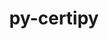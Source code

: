---
title: "py-certipy"
layout: cache
categories: [package, develop]
meta: {"versions": ["0.1.3"], "compilers": ["gcc@=11.1.0", "gcc@=11.4.0", "gcc@=9.4.0", "oneapi@=2023.2.0", "oneapi@=2023.2.1"], "oss": ["ubuntu20.04"], "platforms": ["linux"], "targets": ["aarch64", "neoverse_v1", "ppc64le", "x86_64_v3"], "stacks": ["e4s", "e4s-arm", "e4s-neoverse_v1", "e4s-oneapi", "e4s-power", "root"], "num_specs": 76, "num_specs_by_stack": {"e4s-arm": 8, "root": 76, "e4s-neoverse_v1": 12, "e4s-power": 19, "e4s": 19, "e4s-oneapi": 18}}
spec_details: [{"hash": "6yyb6fqoiemwiqc3qhgq2mvganjm2yjb", "compiler": "gcc@=11.4.0", "versions": ["0.1.3"], "os": "ubuntu20.04", "platform": "linux", "target": "aarch64", "variants": ["build_system=python_pip"], "stacks": ["e4s-arm", "root"], "size": "-", "tarball": "https://binaries.spack.io/develop/build_cache/linux-ubuntu20.04-aarch64/gcc-11.4.0/py-certipy-0.1.3/linux-ubuntu20.04-aarch64-gcc-11.4.0-py-certipy-0.1.3-6yyb6fqoiemwiqc3qhgq2mvganjm2yjb.spack"}, {"hash": "hr7jmyqhhwkyohspclhfz2vcatdsjzd3", "compiler": "gcc@=11.4.0", "versions": ["0.1.3"], "os": "ubuntu20.04", "platform": "linux", "target": "aarch64", "variants": ["build_system=python_pip"], "stacks": ["e4s-arm", "root"], "size": "-", "tarball": "https://binaries.spack.io/develop/build_cache/linux-ubuntu20.04-aarch64/gcc-11.4.0/py-certipy-0.1.3/linux-ubuntu20.04-aarch64-gcc-11.4.0-py-certipy-0.1.3-hr7jmyqhhwkyohspclhfz2vcatdsjzd3.spack"}, {"hash": "4wml2ncobjqlnvfcsvs2yjdj4wpyvn2t", "compiler": "gcc@=11.4.0", "versions": ["0.1.3"], "os": "ubuntu20.04", "platform": "linux", "target": "aarch64", "variants": ["build_system=python_pip"], "stacks": ["e4s-arm", "root"], "size": "-", "tarball": "https://binaries.spack.io/develop/build_cache/linux-ubuntu20.04-aarch64/gcc-11.4.0/py-certipy-0.1.3/linux-ubuntu20.04-aarch64-gcc-11.4.0-py-certipy-0.1.3-4wml2ncobjqlnvfcsvs2yjdj4wpyvn2t.spack"}, {"hash": "k6mjvydhz4evzfx73266osijnkmxtnbj", "compiler": "gcc@=11.4.0", "versions": ["0.1.3"], "os": "ubuntu20.04", "platform": "linux", "target": "aarch64", "variants": ["build_system=python_pip"], "stacks": ["e4s-arm", "root"], "size": "-", "tarball": "https://binaries.spack.io/develop/build_cache/linux-ubuntu20.04-aarch64/gcc-11.4.0/py-certipy-0.1.3/linux-ubuntu20.04-aarch64-gcc-11.4.0-py-certipy-0.1.3-k6mjvydhz4evzfx73266osijnkmxtnbj.spack"}, {"hash": "naprrd5z5o63nfpgwsxopagrv7vn42al", "compiler": "gcc@=11.4.0", "versions": ["0.1.3"], "os": "ubuntu20.04", "platform": "linux", "target": "aarch64", "variants": ["build_system=python_pip"], "stacks": ["e4s-arm", "root"], "size": "-", "tarball": "https://binaries.spack.io/develop/build_cache/linux-ubuntu20.04-aarch64/gcc-11.4.0/py-certipy-0.1.3/linux-ubuntu20.04-aarch64-gcc-11.4.0-py-certipy-0.1.3-naprrd5z5o63nfpgwsxopagrv7vn42al.spack"}, {"hash": "2x6j5bzyht4ca76ycrtrl2sg32eqdzya", "compiler": "gcc@=11.4.0", "versions": ["0.1.3"], "os": "ubuntu20.04", "platform": "linux", "target": "aarch64", "variants": ["build_system=python_pip"], "stacks": ["e4s-arm", "root"], "size": "-", "tarball": "https://binaries.spack.io/develop/build_cache/linux-ubuntu20.04-aarch64/gcc-11.4.0/py-certipy-0.1.3/linux-ubuntu20.04-aarch64-gcc-11.4.0-py-certipy-0.1.3-2x6j5bzyht4ca76ycrtrl2sg32eqdzya.spack"}, {"hash": "szgv6fpvi2q7z2mj76q3vl44ew6uy6cz", "compiler": "gcc@=11.4.0", "versions": ["0.1.3"], "os": "ubuntu20.04", "platform": "linux", "target": "aarch64", "variants": ["build_system=python_pip"], "stacks": ["e4s-arm", "root"], "size": "-", "tarball": "https://binaries.spack.io/develop/build_cache/linux-ubuntu20.04-aarch64/gcc-11.4.0/py-certipy-0.1.3/linux-ubuntu20.04-aarch64-gcc-11.4.0-py-certipy-0.1.3-szgv6fpvi2q7z2mj76q3vl44ew6uy6cz.spack"}, {"hash": "dl4plect77ef3xrtl5fldwgu3jkgqsf3", "compiler": "gcc@=11.4.0", "versions": ["0.1.3"], "os": "ubuntu20.04", "platform": "linux", "target": "aarch64", "variants": ["build_system=python_pip"], "stacks": ["e4s-arm", "root"], "size": "-", "tarball": "https://binaries.spack.io/develop/build_cache/linux-ubuntu20.04-aarch64/gcc-11.4.0/py-certipy-0.1.3/linux-ubuntu20.04-aarch64-gcc-11.4.0-py-certipy-0.1.3-dl4plect77ef3xrtl5fldwgu3jkgqsf3.spack"}, {"hash": "qv2qouz4pudgtmy7dupcxceblke5ct4v", "compiler": "gcc@=11.4.0", "versions": ["0.1.3"], "os": "ubuntu20.04", "platform": "linux", "target": "neoverse_v1", "variants": ["build_system=python_pip"], "stacks": ["e4s-neoverse_v1", "root"], "size": "-", "tarball": "https://binaries.spack.io/develop/build_cache/linux-ubuntu20.04-neoverse_v1/gcc-11.4.0/py-certipy-0.1.3/linux-ubuntu20.04-neoverse_v1-gcc-11.4.0-py-certipy-0.1.3-qv2qouz4pudgtmy7dupcxceblke5ct4v.spack"}, {"hash": "kg2n6oezq6muhqumqsrzvgywh6ozqsbo", "compiler": "gcc@=11.4.0", "versions": ["0.1.3"], "os": "ubuntu20.04", "platform": "linux", "target": "neoverse_v1", "variants": ["build_system=python_pip"], "stacks": ["e4s-neoverse_v1", "root"], "size": "-", "tarball": "https://binaries.spack.io/develop/build_cache/linux-ubuntu20.04-neoverse_v1/gcc-11.4.0/py-certipy-0.1.3/linux-ubuntu20.04-neoverse_v1-gcc-11.4.0-py-certipy-0.1.3-kg2n6oezq6muhqumqsrzvgywh6ozqsbo.spack"}, {"hash": "6em25biq4sjpzm3ohe5m45ezfyt4f5fo", "compiler": "gcc@=11.4.0", "versions": ["0.1.3"], "os": "ubuntu20.04", "platform": "linux", "target": "neoverse_v1", "variants": ["build_system=python_pip"], "stacks": ["e4s-neoverse_v1", "root"], "size": "-", "tarball": "https://binaries.spack.io/develop/build_cache/linux-ubuntu20.04-neoverse_v1/gcc-11.4.0/py-certipy-0.1.3/linux-ubuntu20.04-neoverse_v1-gcc-11.4.0-py-certipy-0.1.3-6em25biq4sjpzm3ohe5m45ezfyt4f5fo.spack"}, {"hash": "ahy7evm74g3bcokcdv6ffz5op7rodfb4", "compiler": "gcc@=11.4.0", "versions": ["0.1.3"], "os": "ubuntu20.04", "platform": "linux", "target": "neoverse_v1", "variants": ["build_system=python_pip"], "stacks": ["e4s-neoverse_v1", "root"], "size": "-", "tarball": "https://binaries.spack.io/develop/build_cache/linux-ubuntu20.04-neoverse_v1/gcc-11.4.0/py-certipy-0.1.3/linux-ubuntu20.04-neoverse_v1-gcc-11.4.0-py-certipy-0.1.3-ahy7evm74g3bcokcdv6ffz5op7rodfb4.spack"}, {"hash": "rbiim47henrp4tvh4e7e2zxc3o2obzkz", "compiler": "gcc@=11.4.0", "versions": ["0.1.3"], "os": "ubuntu20.04", "platform": "linux", "target": "neoverse_v1", "variants": ["build_system=python_pip"], "stacks": ["e4s-neoverse_v1", "root"], "size": "-", "tarball": "https://binaries.spack.io/develop/build_cache/linux-ubuntu20.04-neoverse_v1/gcc-11.4.0/py-certipy-0.1.3/linux-ubuntu20.04-neoverse_v1-gcc-11.4.0-py-certipy-0.1.3-rbiim47henrp4tvh4e7e2zxc3o2obzkz.spack"}, {"hash": "7oiczqpglmxrwcoffsui6t35csifqiwl", "compiler": "gcc@=11.4.0", "versions": ["0.1.3"], "os": "ubuntu20.04", "platform": "linux", "target": "neoverse_v1", "variants": ["build_system=python_pip"], "stacks": ["e4s-neoverse_v1", "root"], "size": "-", "tarball": "https://binaries.spack.io/develop/build_cache/linux-ubuntu20.04-neoverse_v1/gcc-11.4.0/py-certipy-0.1.3/linux-ubuntu20.04-neoverse_v1-gcc-11.4.0-py-certipy-0.1.3-7oiczqpglmxrwcoffsui6t35csifqiwl.spack"}, {"hash": "p5ghkwrpizxi5ljxhjdjiz7ytmk7wxpl", "compiler": "gcc@=11.4.0", "versions": ["0.1.3"], "os": "ubuntu20.04", "platform": "linux", "target": "neoverse_v1", "variants": ["build_system=python_pip"], "stacks": ["e4s-neoverse_v1", "root"], "size": "-", "tarball": "https://binaries.spack.io/develop/build_cache/linux-ubuntu20.04-neoverse_v1/gcc-11.4.0/py-certipy-0.1.3/linux-ubuntu20.04-neoverse_v1-gcc-11.4.0-py-certipy-0.1.3-p5ghkwrpizxi5ljxhjdjiz7ytmk7wxpl.spack"}, {"hash": "dzgii54gnwsuaaixe45a3wbb4hpg5xvu", "compiler": "gcc@=11.4.0", "versions": ["0.1.3"], "os": "ubuntu20.04", "platform": "linux", "target": "neoverse_v1", "variants": ["build_system=python_pip"], "stacks": ["e4s-neoverse_v1", "root"], "size": "-", "tarball": "https://binaries.spack.io/develop/build_cache/linux-ubuntu20.04-neoverse_v1/gcc-11.4.0/py-certipy-0.1.3/linux-ubuntu20.04-neoverse_v1-gcc-11.4.0-py-certipy-0.1.3-dzgii54gnwsuaaixe45a3wbb4hpg5xvu.spack"}, {"hash": "tdy4umaw6n52e7jz47v4r2f6xmkhczka", "compiler": "gcc@=11.4.0", "versions": ["0.1.3"], "os": "ubuntu20.04", "platform": "linux", "target": "neoverse_v1", "variants": ["build_system=python_pip"], "stacks": ["e4s-neoverse_v1", "root"], "size": "-", "tarball": "https://binaries.spack.io/develop/build_cache/linux-ubuntu20.04-neoverse_v1/gcc-11.4.0/py-certipy-0.1.3/linux-ubuntu20.04-neoverse_v1-gcc-11.4.0-py-certipy-0.1.3-tdy4umaw6n52e7jz47v4r2f6xmkhczka.spack"}, {"hash": "m3jcoizrevweut4pkj7kybnb2fqb7ceh", "compiler": "gcc@=11.4.0", "versions": ["0.1.3"], "os": "ubuntu20.04", "platform": "linux", "target": "neoverse_v1", "variants": ["build_system=python_pip"], "stacks": ["e4s-neoverse_v1", "root"], "size": "-", "tarball": "https://binaries.spack.io/develop/build_cache/linux-ubuntu20.04-neoverse_v1/gcc-11.4.0/py-certipy-0.1.3/linux-ubuntu20.04-neoverse_v1-gcc-11.4.0-py-certipy-0.1.3-m3jcoizrevweut4pkj7kybnb2fqb7ceh.spack"}, {"hash": "3tzv27wlfbww5saiisxjgfpw5lgu7tkw", "compiler": "gcc@=11.4.0", "versions": ["0.1.3"], "os": "ubuntu20.04", "platform": "linux", "target": "neoverse_v1", "variants": ["build_system=python_pip"], "stacks": ["e4s-neoverse_v1", "root"], "size": "-", "tarball": "https://binaries.spack.io/develop/build_cache/linux-ubuntu20.04-neoverse_v1/gcc-11.4.0/py-certipy-0.1.3/linux-ubuntu20.04-neoverse_v1-gcc-11.4.0-py-certipy-0.1.3-3tzv27wlfbww5saiisxjgfpw5lgu7tkw.spack"}, {"hash": "jujv4fc7jkbolzu7j4wqm7u2gkpccz3n", "compiler": "gcc@=11.4.0", "versions": ["0.1.3"], "os": "ubuntu20.04", "platform": "linux", "target": "neoverse_v1", "variants": ["build_system=python_pip"], "stacks": ["e4s-neoverse_v1", "root"], "size": "-", "tarball": "https://binaries.spack.io/develop/build_cache/linux-ubuntu20.04-neoverse_v1/gcc-11.4.0/py-certipy-0.1.3/linux-ubuntu20.04-neoverse_v1-gcc-11.4.0-py-certipy-0.1.3-jujv4fc7jkbolzu7j4wqm7u2gkpccz3n.spack"}, {"hash": "e27dylk6srl34c5m4fb3hhj6vaz6ckss", "compiler": "gcc@=11.1.0", "versions": ["0.1.3"], "os": "ubuntu20.04", "platform": "linux", "target": "ppc64le", "variants": ["build_system=python_pip"], "stacks": ["e4s-power", "root"], "size": "-", "tarball": "https://binaries.spack.io/develop/build_cache/linux-ubuntu20.04-ppc64le/gcc-11.1.0/py-certipy-0.1.3/linux-ubuntu20.04-ppc64le-gcc-11.1.0-py-certipy-0.1.3-e27dylk6srl34c5m4fb3hhj6vaz6ckss.spack"}, {"hash": "u5mtx6qhp2ehuw5pffafl2zyff7kw5q4", "compiler": "gcc@=9.4.0", "versions": ["0.1.3"], "os": "ubuntu20.04", "platform": "linux", "target": "ppc64le", "variants": ["build_system=python_pip"], "stacks": ["e4s-power", "root"], "size": "-", "tarball": "https://binaries.spack.io/develop/build_cache/linux-ubuntu20.04-ppc64le/gcc-9.4.0/py-certipy-0.1.3/linux-ubuntu20.04-ppc64le-gcc-9.4.0-py-certipy-0.1.3-u5mtx6qhp2ehuw5pffafl2zyff7kw5q4.spack"}, {"hash": "tjpukzmrogjzg3ajvcjrao5j37fiummw", "compiler": "gcc@=9.4.0", "versions": ["0.1.3"], "os": "ubuntu20.04", "platform": "linux", "target": "ppc64le", "variants": ["build_system=python_pip"], "stacks": ["e4s-power", "root"], "size": "-", "tarball": "https://binaries.spack.io/develop/build_cache/linux-ubuntu20.04-ppc64le/gcc-9.4.0/py-certipy-0.1.3/linux-ubuntu20.04-ppc64le-gcc-9.4.0-py-certipy-0.1.3-tjpukzmrogjzg3ajvcjrao5j37fiummw.spack"}, {"hash": "qltnr4p6nwogtlhcvt35vwpesa2xcsa2", "compiler": "gcc@=9.4.0", "versions": ["0.1.3"], "os": "ubuntu20.04", "platform": "linux", "target": "ppc64le", "variants": ["build_system=python_pip"], "stacks": ["e4s-power", "root"], "size": "-", "tarball": "https://binaries.spack.io/develop/build_cache/linux-ubuntu20.04-ppc64le/gcc-9.4.0/py-certipy-0.1.3/linux-ubuntu20.04-ppc64le-gcc-9.4.0-py-certipy-0.1.3-qltnr4p6nwogtlhcvt35vwpesa2xcsa2.spack"}, {"hash": "5dsvx3vogk5e3go7no6gcdlxbrpy76lr", "compiler": "gcc@=9.4.0", "versions": ["0.1.3"], "os": "ubuntu20.04", "platform": "linux", "target": "ppc64le", "variants": ["build_system=python_pip"], "stacks": ["e4s-power", "root"], "size": "-", "tarball": "https://binaries.spack.io/develop/build_cache/linux-ubuntu20.04-ppc64le/gcc-9.4.0/py-certipy-0.1.3/linux-ubuntu20.04-ppc64le-gcc-9.4.0-py-certipy-0.1.3-5dsvx3vogk5e3go7no6gcdlxbrpy76lr.spack"}, {"hash": "spqbxnaqxzfzhu2x34btsf4wq4e2gkh2", "compiler": "gcc@=9.4.0", "versions": ["0.1.3"], "os": "ubuntu20.04", "platform": "linux", "target": "ppc64le", "variants": ["build_system=python_pip"], "stacks": ["e4s-power", "root"], "size": "-", "tarball": "https://binaries.spack.io/develop/build_cache/linux-ubuntu20.04-ppc64le/gcc-9.4.0/py-certipy-0.1.3/linux-ubuntu20.04-ppc64le-gcc-9.4.0-py-certipy-0.1.3-spqbxnaqxzfzhu2x34btsf4wq4e2gkh2.spack"}, {"hash": "5ih3awzbzs5kqkjlptwbzf6g3rdndztt", "compiler": "gcc@=9.4.0", "versions": ["0.1.3"], "os": "ubuntu20.04", "platform": "linux", "target": "ppc64le", "variants": ["build_system=python_pip"], "stacks": ["e4s-power", "root"], "size": "-", "tarball": "https://binaries.spack.io/develop/build_cache/linux-ubuntu20.04-ppc64le/gcc-9.4.0/py-certipy-0.1.3/linux-ubuntu20.04-ppc64le-gcc-9.4.0-py-certipy-0.1.3-5ih3awzbzs5kqkjlptwbzf6g3rdndztt.spack"}, {"hash": "23g2m6xgf2v5va3lsoij63e3qg4y2gx4", "compiler": "gcc@=9.4.0", "versions": ["0.1.3"], "os": "ubuntu20.04", "platform": "linux", "target": "ppc64le", "variants": ["build_system=python_pip"], "stacks": ["e4s-power", "root"], "size": "-", "tarball": "https://binaries.spack.io/develop/build_cache/linux-ubuntu20.04-ppc64le/gcc-9.4.0/py-certipy-0.1.3/linux-ubuntu20.04-ppc64le-gcc-9.4.0-py-certipy-0.1.3-23g2m6xgf2v5va3lsoij63e3qg4y2gx4.spack"}, {"hash": "gzij6slt2umzk5k7qteofhh2nxtmn2r4", "compiler": "gcc@=9.4.0", "versions": ["0.1.3"], "os": "ubuntu20.04", "platform": "linux", "target": "ppc64le", "variants": ["build_system=python_pip"], "stacks": ["e4s-power", "root"], "size": "-", "tarball": "https://binaries.spack.io/develop/build_cache/linux-ubuntu20.04-ppc64le/gcc-9.4.0/py-certipy-0.1.3/linux-ubuntu20.04-ppc64le-gcc-9.4.0-py-certipy-0.1.3-gzij6slt2umzk5k7qteofhh2nxtmn2r4.spack"}, {"hash": "a4i7t47ymt6ci7nan3ohlp4xsaqvtrcp", "compiler": "gcc@=9.4.0", "versions": ["0.1.3"], "os": "ubuntu20.04", "platform": "linux", "target": "ppc64le", "variants": ["build_system=python_pip"], "stacks": ["e4s-power", "root"], "size": "-", "tarball": "https://binaries.spack.io/develop/build_cache/linux-ubuntu20.04-ppc64le/gcc-9.4.0/py-certipy-0.1.3/linux-ubuntu20.04-ppc64le-gcc-9.4.0-py-certipy-0.1.3-a4i7t47ymt6ci7nan3ohlp4xsaqvtrcp.spack"}, {"hash": "3j2zjg62m5mgttnos35leyyznyfh3svc", "compiler": "gcc@=9.4.0", "versions": ["0.1.3"], "os": "ubuntu20.04", "platform": "linux", "target": "ppc64le", "variants": ["build_system=python_pip"], "stacks": ["e4s-power", "root"], "size": "-", "tarball": "https://binaries.spack.io/develop/build_cache/linux-ubuntu20.04-ppc64le/gcc-9.4.0/py-certipy-0.1.3/linux-ubuntu20.04-ppc64le-gcc-9.4.0-py-certipy-0.1.3-3j2zjg62m5mgttnos35leyyznyfh3svc.spack"}, {"hash": "eywshkuqscguke2pk4w42hrtejzsiuih", "compiler": "gcc@=9.4.0", "versions": ["0.1.3"], "os": "ubuntu20.04", "platform": "linux", "target": "ppc64le", "variants": ["build_system=python_pip"], "stacks": ["e4s-power", "root"], "size": "-", "tarball": "https://binaries.spack.io/develop/build_cache/linux-ubuntu20.04-ppc64le/gcc-9.4.0/py-certipy-0.1.3/linux-ubuntu20.04-ppc64le-gcc-9.4.0-py-certipy-0.1.3-eywshkuqscguke2pk4w42hrtejzsiuih.spack"}, {"hash": "5vwvq6hnq3v63yjzfdjaaqlvptftkf6h", "compiler": "gcc@=9.4.0", "versions": ["0.1.3"], "os": "ubuntu20.04", "platform": "linux", "target": "ppc64le", "variants": ["build_system=python_pip"], "stacks": ["e4s-power", "root"], "size": "-", "tarball": "https://binaries.spack.io/develop/build_cache/linux-ubuntu20.04-ppc64le/gcc-9.4.0/py-certipy-0.1.3/linux-ubuntu20.04-ppc64le-gcc-9.4.0-py-certipy-0.1.3-5vwvq6hnq3v63yjzfdjaaqlvptftkf6h.spack"}, {"hash": "fnqduozc3ln46m5cto365vwy4ioh4yd6", "compiler": "gcc@=9.4.0", "versions": ["0.1.3"], "os": "ubuntu20.04", "platform": "linux", "target": "ppc64le", "variants": ["build_system=python_pip"], "stacks": ["e4s-power", "root"], "size": "-", "tarball": "https://binaries.spack.io/develop/build_cache/linux-ubuntu20.04-ppc64le/gcc-9.4.0/py-certipy-0.1.3/linux-ubuntu20.04-ppc64le-gcc-9.4.0-py-certipy-0.1.3-fnqduozc3ln46m5cto365vwy4ioh4yd6.spack"}, {"hash": "dlzom4qqfv77nngajszmrdzuhebxsemj", "compiler": "gcc@=9.4.0", "versions": ["0.1.3"], "os": "ubuntu20.04", "platform": "linux", "target": "ppc64le", "variants": ["build_system=python_pip"], "stacks": ["e4s-power", "root"], "size": "-", "tarball": "https://binaries.spack.io/develop/build_cache/linux-ubuntu20.04-ppc64le/gcc-9.4.0/py-certipy-0.1.3/linux-ubuntu20.04-ppc64le-gcc-9.4.0-py-certipy-0.1.3-dlzom4qqfv77nngajszmrdzuhebxsemj.spack"}, {"hash": "remxe55zwx52a5hwaisrbih542rvqghn", "compiler": "gcc@=9.4.0", "versions": ["0.1.3"], "os": "ubuntu20.04", "platform": "linux", "target": "ppc64le", "variants": ["build_system=python_pip"], "stacks": ["e4s-power", "root"], "size": "-", "tarball": "https://binaries.spack.io/develop/build_cache/linux-ubuntu20.04-ppc64le/gcc-9.4.0/py-certipy-0.1.3/linux-ubuntu20.04-ppc64le-gcc-9.4.0-py-certipy-0.1.3-remxe55zwx52a5hwaisrbih542rvqghn.spack"}, {"hash": "f2wydbufropy53qqyfqitsxrpfg7tg5g", "compiler": "gcc@=9.4.0", "versions": ["0.1.3"], "os": "ubuntu20.04", "platform": "linux", "target": "ppc64le", "variants": ["build_system=python_pip"], "stacks": ["e4s-power", "root"], "size": "-", "tarball": "https://binaries.spack.io/develop/build_cache/linux-ubuntu20.04-ppc64le/gcc-9.4.0/py-certipy-0.1.3/linux-ubuntu20.04-ppc64le-gcc-9.4.0-py-certipy-0.1.3-f2wydbufropy53qqyfqitsxrpfg7tg5g.spack"}, {"hash": "lkofqu2tr2tlkxxde3dpfmsho4x4qlib", "compiler": "gcc@=9.4.0", "versions": ["0.1.3"], "os": "ubuntu20.04", "platform": "linux", "target": "ppc64le", "variants": ["build_system=python_pip"], "stacks": ["e4s-power", "root"], "size": "-", "tarball": "https://binaries.spack.io/develop/build_cache/linux-ubuntu20.04-ppc64le/gcc-9.4.0/py-certipy-0.1.3/linux-ubuntu20.04-ppc64le-gcc-9.4.0-py-certipy-0.1.3-lkofqu2tr2tlkxxde3dpfmsho4x4qlib.spack"}, {"hash": "mmp5p3y37satliw6twyledfgcgknp4af", "compiler": "gcc@=9.4.0", "versions": ["0.1.3"], "os": "ubuntu20.04", "platform": "linux", "target": "ppc64le", "variants": ["build_system=python_pip"], "stacks": ["e4s-power", "root"], "size": "-", "tarball": "https://binaries.spack.io/develop/build_cache/linux-ubuntu20.04-ppc64le/gcc-9.4.0/py-certipy-0.1.3/linux-ubuntu20.04-ppc64le-gcc-9.4.0-py-certipy-0.1.3-mmp5p3y37satliw6twyledfgcgknp4af.spack"}, {"hash": "q774wa7ztvxaq2ntm6lwtnp6igqchmg6", "compiler": "gcc@=11.1.0", "versions": ["0.1.3"], "os": "ubuntu20.04", "platform": "linux", "target": "x86_64_v3", "variants": ["build_system=python_pip"], "stacks": ["e4s", "root"], "size": "-", "tarball": "https://binaries.spack.io/develop/build_cache/linux-ubuntu20.04-x86_64_v3/gcc-11.1.0/py-certipy-0.1.3/linux-ubuntu20.04-x86_64_v3-gcc-11.1.0-py-certipy-0.1.3-q774wa7ztvxaq2ntm6lwtnp6igqchmg6.spack"}, {"hash": "6tyrhwpljki6ujcxk6npdw3gky4gh2hh", "compiler": "gcc@=11.4.0", "versions": ["0.1.3"], "os": "ubuntu20.04", "platform": "linux", "target": "x86_64_v3", "variants": ["build_system=python_pip"], "stacks": ["e4s", "root"], "size": "-", "tarball": "https://binaries.spack.io/develop/build_cache/linux-ubuntu20.04-x86_64_v3/gcc-11.4.0/py-certipy-0.1.3/linux-ubuntu20.04-x86_64_v3-gcc-11.4.0-py-certipy-0.1.3-6tyrhwpljki6ujcxk6npdw3gky4gh2hh.spack"}, {"hash": "p5mjzgtggitnwkbau62uoflsfqs5tgcs", "compiler": "gcc@=11.4.0", "versions": ["0.1.3"], "os": "ubuntu20.04", "platform": "linux", "target": "x86_64_v3", "variants": ["build_system=python_pip"], "stacks": ["e4s", "root"], "size": "-", "tarball": "https://binaries.spack.io/develop/build_cache/linux-ubuntu20.04-x86_64_v3/gcc-11.4.0/py-certipy-0.1.3/linux-ubuntu20.04-x86_64_v3-gcc-11.4.0-py-certipy-0.1.3-p5mjzgtggitnwkbau62uoflsfqs5tgcs.spack"}, {"hash": "d2axpbdkwmq5jaucwai57y2lubpgapza", "compiler": "gcc@=11.4.0", "versions": ["0.1.3"], "os": "ubuntu20.04", "platform": "linux", "target": "x86_64_v3", "variants": ["build_system=python_pip"], "stacks": ["e4s", "root"], "size": "-", "tarball": "https://binaries.spack.io/develop/build_cache/linux-ubuntu20.04-x86_64_v3/gcc-11.4.0/py-certipy-0.1.3/linux-ubuntu20.04-x86_64_v3-gcc-11.4.0-py-certipy-0.1.3-d2axpbdkwmq5jaucwai57y2lubpgapza.spack"}, {"hash": "u3om5wk4i2g7dj6sjrammdfclqxq3etd", "compiler": "gcc@=11.4.0", "versions": ["0.1.3"], "os": "ubuntu20.04", "platform": "linux", "target": "x86_64_v3", "variants": ["build_system=python_pip"], "stacks": ["e4s", "root"], "size": "-", "tarball": "https://binaries.spack.io/develop/build_cache/linux-ubuntu20.04-x86_64_v3/gcc-11.4.0/py-certipy-0.1.3/linux-ubuntu20.04-x86_64_v3-gcc-11.4.0-py-certipy-0.1.3-u3om5wk4i2g7dj6sjrammdfclqxq3etd.spack"}, {"hash": "c7llgpuuj5n4ylmsrxq2wuuu4v6pzqfx", "compiler": "gcc@=11.4.0", "versions": ["0.1.3"], "os": "ubuntu20.04", "platform": "linux", "target": "x86_64_v3", "variants": ["build_system=python_pip"], "stacks": ["e4s", "root"], "size": "-", "tarball": "https://binaries.spack.io/develop/build_cache/linux-ubuntu20.04-x86_64_v3/gcc-11.4.0/py-certipy-0.1.3/linux-ubuntu20.04-x86_64_v3-gcc-11.4.0-py-certipy-0.1.3-c7llgpuuj5n4ylmsrxq2wuuu4v6pzqfx.spack"}, {"hash": "qm2kiuus5vbcjcf6gkbpxqq2qekfsv7u", "compiler": "gcc@=11.4.0", "versions": ["0.1.3"], "os": "ubuntu20.04", "platform": "linux", "target": "x86_64_v3", "variants": ["build_system=python_pip"], "stacks": ["e4s", "root"], "size": "-", "tarball": "https://binaries.spack.io/develop/build_cache/linux-ubuntu20.04-x86_64_v3/gcc-11.4.0/py-certipy-0.1.3/linux-ubuntu20.04-x86_64_v3-gcc-11.4.0-py-certipy-0.1.3-qm2kiuus5vbcjcf6gkbpxqq2qekfsv7u.spack"}, {"hash": "fk5w4e6ufhru24ij3a4miw4dtvrbuhjx", "compiler": "gcc@=11.4.0", "versions": ["0.1.3"], "os": "ubuntu20.04", "platform": "linux", "target": "x86_64_v3", "variants": ["build_system=python_pip"], "stacks": ["e4s", "root"], "size": "-", "tarball": "https://binaries.spack.io/develop/build_cache/linux-ubuntu20.04-x86_64_v3/gcc-11.4.0/py-certipy-0.1.3/linux-ubuntu20.04-x86_64_v3-gcc-11.4.0-py-certipy-0.1.3-fk5w4e6ufhru24ij3a4miw4dtvrbuhjx.spack"}, {"hash": "ivgfhyd3fzdzpdmxwlbuijs2bo6jl7zy", "compiler": "gcc@=11.4.0", "versions": ["0.1.3"], "os": "ubuntu20.04", "platform": "linux", "target": "x86_64_v3", "variants": ["build_system=python_pip"], "stacks": ["e4s", "root"], "size": "-", "tarball": "https://binaries.spack.io/develop/build_cache/linux-ubuntu20.04-x86_64_v3/gcc-11.4.0/py-certipy-0.1.3/linux-ubuntu20.04-x86_64_v3-gcc-11.4.0-py-certipy-0.1.3-ivgfhyd3fzdzpdmxwlbuijs2bo6jl7zy.spack"}, {"hash": "k7mdszx2l3jkazkv5yxxza2ewbhoetsn", "compiler": "gcc@=11.4.0", "versions": ["0.1.3"], "os": "ubuntu20.04", "platform": "linux", "target": "x86_64_v3", "variants": ["build_system=python_pip"], "stacks": ["e4s", "root"], "size": "-", "tarball": "https://binaries.spack.io/develop/build_cache/linux-ubuntu20.04-x86_64_v3/gcc-11.4.0/py-certipy-0.1.3/linux-ubuntu20.04-x86_64_v3-gcc-11.4.0-py-certipy-0.1.3-k7mdszx2l3jkazkv5yxxza2ewbhoetsn.spack"}, {"hash": "3muhxmtnyqccbtx7cotvfdmzmijnxhup", "compiler": "gcc@=11.4.0", "versions": ["0.1.3"], "os": "ubuntu20.04", "platform": "linux", "target": "x86_64_v3", "variants": ["build_system=python_pip"], "stacks": ["e4s", "root"], "size": "-", "tarball": "https://binaries.spack.io/develop/build_cache/linux-ubuntu20.04-x86_64_v3/gcc-11.4.0/py-certipy-0.1.3/linux-ubuntu20.04-x86_64_v3-gcc-11.4.0-py-certipy-0.1.3-3muhxmtnyqccbtx7cotvfdmzmijnxhup.spack"}, {"hash": "mqnuvu7q3staa4p5av5i24tz2zqelvqz", "compiler": "gcc@=11.4.0", "versions": ["0.1.3"], "os": "ubuntu20.04", "platform": "linux", "target": "x86_64_v3", "variants": ["build_system=python_pip"], "stacks": ["e4s", "root"], "size": "-", "tarball": "https://binaries.spack.io/develop/build_cache/linux-ubuntu20.04-x86_64_v3/gcc-11.4.0/py-certipy-0.1.3/linux-ubuntu20.04-x86_64_v3-gcc-11.4.0-py-certipy-0.1.3-mqnuvu7q3staa4p5av5i24tz2zqelvqz.spack"}, {"hash": "gavmdmlrn736o45czni3keijw4jsymey", "compiler": "gcc@=11.4.0", "versions": ["0.1.3"], "os": "ubuntu20.04", "platform": "linux", "target": "x86_64_v3", "variants": ["build_system=python_pip"], "stacks": ["e4s", "root"], "size": "-", "tarball": "https://binaries.spack.io/develop/build_cache/linux-ubuntu20.04-x86_64_v3/gcc-11.4.0/py-certipy-0.1.3/linux-ubuntu20.04-x86_64_v3-gcc-11.4.0-py-certipy-0.1.3-gavmdmlrn736o45czni3keijw4jsymey.spack"}, {"hash": "4hxrfsqkp6jsxz4zrnsqdecb4pupaazh", "compiler": "gcc@=11.4.0", "versions": ["0.1.3"], "os": "ubuntu20.04", "platform": "linux", "target": "x86_64_v3", "variants": ["build_system=python_pip"], "stacks": ["e4s", "root"], "size": "-", "tarball": "https://binaries.spack.io/develop/build_cache/linux-ubuntu20.04-x86_64_v3/gcc-11.4.0/py-certipy-0.1.3/linux-ubuntu20.04-x86_64_v3-gcc-11.4.0-py-certipy-0.1.3-4hxrfsqkp6jsxz4zrnsqdecb4pupaazh.spack"}, {"hash": "nqdlwsevkqipz2sn23in5eubprcgsbwy", "compiler": "gcc@=11.4.0", "versions": ["0.1.3"], "os": "ubuntu20.04", "platform": "linux", "target": "x86_64_v3", "variants": ["build_system=python_pip"], "stacks": ["e4s", "root"], "size": "-", "tarball": "https://binaries.spack.io/develop/build_cache/linux-ubuntu20.04-x86_64_v3/gcc-11.4.0/py-certipy-0.1.3/linux-ubuntu20.04-x86_64_v3-gcc-11.4.0-py-certipy-0.1.3-nqdlwsevkqipz2sn23in5eubprcgsbwy.spack"}, {"hash": "t3pt4tzchmhpmkrxs6jt7q777kezkpr5", "compiler": "gcc@=11.4.0", "versions": ["0.1.3"], "os": "ubuntu20.04", "platform": "linux", "target": "x86_64_v3", "variants": ["build_system=python_pip"], "stacks": ["e4s", "root"], "size": "-", "tarball": "https://binaries.spack.io/develop/build_cache/linux-ubuntu20.04-x86_64_v3/gcc-11.4.0/py-certipy-0.1.3/linux-ubuntu20.04-x86_64_v3-gcc-11.4.0-py-certipy-0.1.3-t3pt4tzchmhpmkrxs6jt7q777kezkpr5.spack"}, {"hash": "jhh47q7lkkfx7gfmpramjmf6tu5etemz", "compiler": "gcc@=11.4.0", "versions": ["0.1.3"], "os": "ubuntu20.04", "platform": "linux", "target": "x86_64_v3", "variants": ["build_system=python_pip"], "stacks": ["e4s", "root"], "size": "-", "tarball": "https://binaries.spack.io/develop/build_cache/linux-ubuntu20.04-x86_64_v3/gcc-11.4.0/py-certipy-0.1.3/linux-ubuntu20.04-x86_64_v3-gcc-11.4.0-py-certipy-0.1.3-jhh47q7lkkfx7gfmpramjmf6tu5etemz.spack"}, {"hash": "suqyfobnd54trqk5dfnby3y6uzqho7b5", "compiler": "gcc@=11.4.0", "versions": ["0.1.3"], "os": "ubuntu20.04", "platform": "linux", "target": "x86_64_v3", "variants": ["build_system=python_pip"], "stacks": ["e4s", "root"], "size": "-", "tarball": "https://binaries.spack.io/develop/build_cache/linux-ubuntu20.04-x86_64_v3/gcc-11.4.0/py-certipy-0.1.3/linux-ubuntu20.04-x86_64_v3-gcc-11.4.0-py-certipy-0.1.3-suqyfobnd54trqk5dfnby3y6uzqho7b5.spack"}, {"hash": "zxmatt6at44vft5ayna34eilm5235yr4", "compiler": "gcc@=11.4.0", "versions": ["0.1.3"], "os": "ubuntu20.04", "platform": "linux", "target": "x86_64_v3", "variants": ["build_system=python_pip"], "stacks": ["e4s", "root"], "size": "-", "tarball": "https://binaries.spack.io/develop/build_cache/linux-ubuntu20.04-x86_64_v3/gcc-11.4.0/py-certipy-0.1.3/linux-ubuntu20.04-x86_64_v3-gcc-11.4.0-py-certipy-0.1.3-zxmatt6at44vft5ayna34eilm5235yr4.spack"}, {"hash": "meo6v6biqohzbnc4w3lwnv65djg7acih", "compiler": "oneapi@=2023.2.0", "versions": ["0.1.3"], "os": "ubuntu20.04", "platform": "linux", "target": "x86_64_v3", "variants": ["build_system=python_pip"], "stacks": ["e4s-oneapi", "root"], "size": "-", "tarball": "https://binaries.spack.io/develop/build_cache/linux-ubuntu20.04-x86_64_v3/oneapi-2023.2.0/py-certipy-0.1.3/linux-ubuntu20.04-x86_64_v3-oneapi-2023.2.0-py-certipy-0.1.3-meo6v6biqohzbnc4w3lwnv65djg7acih.spack"}, {"hash": "umuugcdy64jyiita5xymfnrv7pxqwdir", "compiler": "oneapi@=2023.2.0", "versions": ["0.1.3"], "os": "ubuntu20.04", "platform": "linux", "target": "x86_64_v3", "variants": ["build_system=python_pip"], "stacks": ["e4s-oneapi", "root"], "size": "-", "tarball": "https://binaries.spack.io/develop/build_cache/linux-ubuntu20.04-x86_64_v3/oneapi-2023.2.0/py-certipy-0.1.3/linux-ubuntu20.04-x86_64_v3-oneapi-2023.2.0-py-certipy-0.1.3-umuugcdy64jyiita5xymfnrv7pxqwdir.spack"}, {"hash": "cptte34rpzx3oddzwylxt4ro35idlzk2", "compiler": "oneapi@=2023.2.0", "versions": ["0.1.3"], "os": "ubuntu20.04", "platform": "linux", "target": "x86_64_v3", "variants": ["build_system=python_pip"], "stacks": ["e4s-oneapi", "root"], "size": "-", "tarball": "https://binaries.spack.io/develop/build_cache/linux-ubuntu20.04-x86_64_v3/oneapi-2023.2.0/py-certipy-0.1.3/linux-ubuntu20.04-x86_64_v3-oneapi-2023.2.0-py-certipy-0.1.3-cptte34rpzx3oddzwylxt4ro35idlzk2.spack"}, {"hash": "ezn3xir3qca2g3ptztd2xpak2tzaqujj", "compiler": "oneapi@=2023.2.0", "versions": ["0.1.3"], "os": "ubuntu20.04", "platform": "linux", "target": "x86_64_v3", "variants": ["build_system=python_pip"], "stacks": ["e4s-oneapi", "root"], "size": "-", "tarball": "https://binaries.spack.io/develop/build_cache/linux-ubuntu20.04-x86_64_v3/oneapi-2023.2.0/py-certipy-0.1.3/linux-ubuntu20.04-x86_64_v3-oneapi-2023.2.0-py-certipy-0.1.3-ezn3xir3qca2g3ptztd2xpak2tzaqujj.spack"}, {"hash": "5rqureti65ah7s3kogrv7fsnzthz54nn", "compiler": "oneapi@=2023.2.0", "versions": ["0.1.3"], "os": "ubuntu20.04", "platform": "linux", "target": "x86_64_v3", "variants": ["build_system=python_pip"], "stacks": ["e4s-oneapi", "root"], "size": "-", "tarball": "https://binaries.spack.io/develop/build_cache/linux-ubuntu20.04-x86_64_v3/oneapi-2023.2.0/py-certipy-0.1.3/linux-ubuntu20.04-x86_64_v3-oneapi-2023.2.0-py-certipy-0.1.3-5rqureti65ah7s3kogrv7fsnzthz54nn.spack"}, {"hash": "bqsmwpdwbhpobelgyglsiv663psjsbq6", "compiler": "oneapi@=2023.2.0", "versions": ["0.1.3"], "os": "ubuntu20.04", "platform": "linux", "target": "x86_64_v3", "variants": ["build_system=python_pip"], "stacks": ["e4s-oneapi", "root"], "size": "-", "tarball": "https://binaries.spack.io/develop/build_cache/linux-ubuntu20.04-x86_64_v3/oneapi-2023.2.0/py-certipy-0.1.3/linux-ubuntu20.04-x86_64_v3-oneapi-2023.2.0-py-certipy-0.1.3-bqsmwpdwbhpobelgyglsiv663psjsbq6.spack"}, {"hash": "cxxgpiaxvkveyn4kjtxg64al3n6yp64v", "compiler": "oneapi@=2023.2.1", "versions": ["0.1.3"], "os": "ubuntu20.04", "platform": "linux", "target": "x86_64_v3", "variants": ["build_system=python_pip"], "stacks": ["e4s-oneapi", "root"], "size": "-", "tarball": "https://binaries.spack.io/develop/build_cache/linux-ubuntu20.04-x86_64_v3/oneapi-2023.2.1/py-certipy-0.1.3/linux-ubuntu20.04-x86_64_v3-oneapi-2023.2.1-py-certipy-0.1.3-cxxgpiaxvkveyn4kjtxg64al3n6yp64v.spack"}, {"hash": "x5ep2ivoipe3sumjlbzndm4jpamde4zn", "compiler": "oneapi@=2023.2.1", "versions": ["0.1.3"], "os": "ubuntu20.04", "platform": "linux", "target": "x86_64_v3", "variants": ["build_system=python_pip"], "stacks": ["e4s-oneapi", "root"], "size": "-", "tarball": "https://binaries.spack.io/develop/build_cache/linux-ubuntu20.04-x86_64_v3/oneapi-2023.2.1/py-certipy-0.1.3/linux-ubuntu20.04-x86_64_v3-oneapi-2023.2.1-py-certipy-0.1.3-x5ep2ivoipe3sumjlbzndm4jpamde4zn.spack"}, {"hash": "fhvoxumvtc2te347cvhrwmmipvjvi7yz", "compiler": "oneapi@=2023.2.1", "versions": ["0.1.3"], "os": "ubuntu20.04", "platform": "linux", "target": "x86_64_v3", "variants": ["build_system=python_pip"], "stacks": ["e4s-oneapi", "root"], "size": "-", "tarball": "https://binaries.spack.io/develop/build_cache/linux-ubuntu20.04-x86_64_v3/oneapi-2023.2.1/py-certipy-0.1.3/linux-ubuntu20.04-x86_64_v3-oneapi-2023.2.1-py-certipy-0.1.3-fhvoxumvtc2te347cvhrwmmipvjvi7yz.spack"}, {"hash": "yc6zd5shpy7hensgxjv6li5wujww43k2", "compiler": "oneapi@=2023.2.1", "versions": ["0.1.3"], "os": "ubuntu20.04", "platform": "linux", "target": "x86_64_v3", "variants": ["build_system=python_pip"], "stacks": ["e4s-oneapi", "root"], "size": "-", "tarball": "https://binaries.spack.io/develop/build_cache/linux-ubuntu20.04-x86_64_v3/oneapi-2023.2.1/py-certipy-0.1.3/linux-ubuntu20.04-x86_64_v3-oneapi-2023.2.1-py-certipy-0.1.3-yc6zd5shpy7hensgxjv6li5wujww43k2.spack"}, {"hash": "ts7mzmdocaq256nroc4fcj2kzpwir2pr", "compiler": "oneapi@=2023.2.1", "versions": ["0.1.3"], "os": "ubuntu20.04", "platform": "linux", "target": "x86_64_v3", "variants": ["build_system=python_pip"], "stacks": ["e4s-oneapi", "root"], "size": "-", "tarball": "https://binaries.spack.io/develop/build_cache/linux-ubuntu20.04-x86_64_v3/oneapi-2023.2.1/py-certipy-0.1.3/linux-ubuntu20.04-x86_64_v3-oneapi-2023.2.1-py-certipy-0.1.3-ts7mzmdocaq256nroc4fcj2kzpwir2pr.spack"}, {"hash": "mkd5cl4evcctnp73qbryamtnv2t4jptb", "compiler": "oneapi@=2023.2.1", "versions": ["0.1.3"], "os": "ubuntu20.04", "platform": "linux", "target": "x86_64_v3", "variants": ["build_system=python_pip"], "stacks": ["e4s-oneapi", "root"], "size": "-", "tarball": "https://binaries.spack.io/develop/build_cache/linux-ubuntu20.04-x86_64_v3/oneapi-2023.2.1/py-certipy-0.1.3/linux-ubuntu20.04-x86_64_v3-oneapi-2023.2.1-py-certipy-0.1.3-mkd5cl4evcctnp73qbryamtnv2t4jptb.spack"}, {"hash": "5lblbenrubhmrcmfo6moqk4j6ts4nq3d", "compiler": "oneapi@=2023.2.1", "versions": ["0.1.3"], "os": "ubuntu20.04", "platform": "linux", "target": "x86_64_v3", "variants": ["build_system=python_pip"], "stacks": ["e4s-oneapi", "root"], "size": "-", "tarball": "https://binaries.spack.io/develop/build_cache/linux-ubuntu20.04-x86_64_v3/oneapi-2023.2.1/py-certipy-0.1.3/linux-ubuntu20.04-x86_64_v3-oneapi-2023.2.1-py-certipy-0.1.3-5lblbenrubhmrcmfo6moqk4j6ts4nq3d.spack"}, {"hash": "3xpywy7icowjfvxkt6rsn2sq2l7thwoi", "compiler": "oneapi@=2023.2.1", "versions": ["0.1.3"], "os": "ubuntu20.04", "platform": "linux", "target": "x86_64_v3", "variants": ["build_system=python_pip"], "stacks": ["e4s-oneapi", "root"], "size": "-", "tarball": "https://binaries.spack.io/develop/build_cache/linux-ubuntu20.04-x86_64_v3/oneapi-2023.2.1/py-certipy-0.1.3/linux-ubuntu20.04-x86_64_v3-oneapi-2023.2.1-py-certipy-0.1.3-3xpywy7icowjfvxkt6rsn2sq2l7thwoi.spack"}, {"hash": "rbccvvzxluqtsbgwherb7kvdsuaukev7", "compiler": "oneapi@=2023.2.1", "versions": ["0.1.3"], "os": "ubuntu20.04", "platform": "linux", "target": "x86_64_v3", "variants": ["build_system=python_pip"], "stacks": ["e4s-oneapi", "root"], "size": "-", "tarball": "https://binaries.spack.io/develop/build_cache/linux-ubuntu20.04-x86_64_v3/oneapi-2023.2.1/py-certipy-0.1.3/linux-ubuntu20.04-x86_64_v3-oneapi-2023.2.1-py-certipy-0.1.3-rbccvvzxluqtsbgwherb7kvdsuaukev7.spack"}, {"hash": "mp5rcykqqwjdlw3chgv3fimh7zuq7isw", "compiler": "oneapi@=2023.2.1", "versions": ["0.1.3"], "os": "ubuntu20.04", "platform": "linux", "target": "x86_64_v3", "variants": ["build_system=python_pip"], "stacks": ["e4s-oneapi", "root"], "size": "-", "tarball": "https://binaries.spack.io/develop/build_cache/linux-ubuntu20.04-x86_64_v3/oneapi-2023.2.1/py-certipy-0.1.3/linux-ubuntu20.04-x86_64_v3-oneapi-2023.2.1-py-certipy-0.1.3-mp5rcykqqwjdlw3chgv3fimh7zuq7isw.spack"}, {"hash": "tbcmxjsil6myhzrym2mmpq6ugwcnlcw4", "compiler": "oneapi@=2023.2.1", "versions": ["0.1.3"], "os": "ubuntu20.04", "platform": "linux", "target": "x86_64_v3", "variants": ["build_system=python_pip"], "stacks": ["e4s-oneapi", "root"], "size": "-", "tarball": "https://binaries.spack.io/develop/build_cache/linux-ubuntu20.04-x86_64_v3/oneapi-2023.2.1/py-certipy-0.1.3/linux-ubuntu20.04-x86_64_v3-oneapi-2023.2.1-py-certipy-0.1.3-tbcmxjsil6myhzrym2mmpq6ugwcnlcw4.spack"}, {"hash": "v7lxmu2iajay7pc7st5pqjtuhls33alq", "compiler": "oneapi@=2023.2.1", "versions": ["0.1.3"], "os": "ubuntu20.04", "platform": "linux", "target": "x86_64_v3", "variants": ["build_system=python_pip"], "stacks": ["e4s-oneapi", "root"], "size": "-", "tarball": "https://binaries.spack.io/develop/build_cache/linux-ubuntu20.04-x86_64_v3/oneapi-2023.2.1/py-certipy-0.1.3/linux-ubuntu20.04-x86_64_v3-oneapi-2023.2.1-py-certipy-0.1.3-v7lxmu2iajay7pc7st5pqjtuhls33alq.spack"}]
---